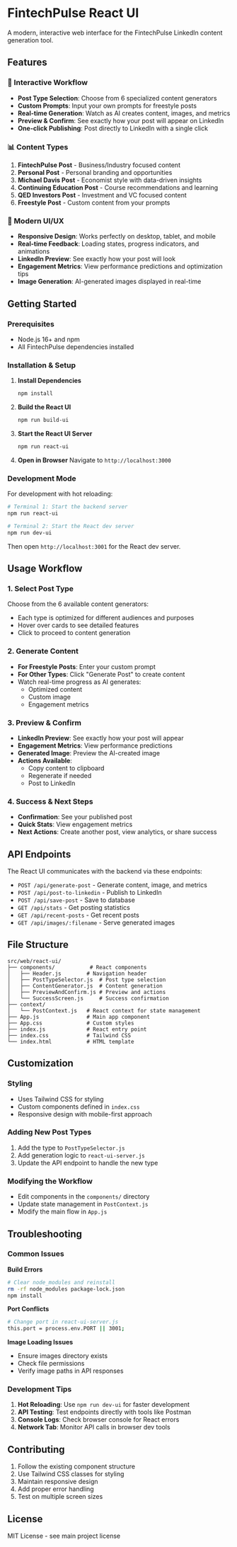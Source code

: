 # FintechPulse React UI

A modern, interactive web interface for the FintechPulse LinkedIn content generation tool.

## Features

### 🎯 Interactive Workflow
- **Post Type Selection**: Choose from 6 specialized content generators
- **Custom Prompts**: Input your own prompts for freestyle posts
- **Real-time Generation**: Watch as AI creates content, images, and metrics
- **Preview & Confirm**: See exactly how your post will appear on LinkedIn
- **One-click Publishing**: Post directly to LinkedIn with a single click

### 📊 Content Types
1. **FintechPulse Post** - Business/Industry focused content
2. **Personal Post** - Personal branding and opportunities
3. **Michael Davis Post** - Economist style with data-driven insights
4. **Continuing Education Post** - Course recommendations and learning
5. **QED Investors Post** - Investment and VC focused content
6. **Freestyle Post** - Custom content from your prompts

### 🎨 Modern UI/UX
- **Responsive Design**: Works perfectly on desktop, tablet, and mobile
- **Real-time Feedback**: Loading states, progress indicators, and animations
- **LinkedIn Preview**: See exactly how your post will look
- **Engagement Metrics**: View performance predictions and optimization tips
- **Image Generation**: AI-generated images displayed in real-time

## Getting Started

### Prerequisites
- Node.js 16+ and npm
- All FintechPulse dependencies installed

### Installation & Setup

1. **Install Dependencies**
   ```bash
   npm install
   ```

2. **Build the React UI**
   ```bash
   npm run build-ui
   ```

3. **Start the React UI Server**
   ```bash
   npm run react-ui
   ```

4. **Open in Browser**
   Navigate to `http://localhost:3000`

### Development Mode

For development with hot reloading:

```bash
# Terminal 1: Start the backend server
npm run react-ui

# Terminal 2: Start the React dev server
npm run dev-ui
```

Then open `http://localhost:3001` for the React dev server.

## Usage Workflow

### 1. Select Post Type
Choose from the 6 available content generators:
- Each type is optimized for different audiences and purposes
- Hover over cards to see detailed features
- Click to proceed to content generation

### 2. Generate Content
- **For Freestyle Posts**: Enter your custom prompt
- **For Other Types**: Click "Generate Post" to create content
- Watch real-time progress as AI generates:
  - Optimized content
  - Custom image
  - Engagement metrics

### 3. Preview & Confirm
- **LinkedIn Preview**: See exactly how your post will appear
- **Engagement Metrics**: View performance predictions
- **Generated Image**: Preview the AI-created image
- **Actions Available**:
  - Copy content to clipboard
  - Regenerate if needed
  - Post to LinkedIn

### 4. Success & Next Steps
- **Confirmation**: See your published post
- **Quick Stats**: View engagement metrics
- **Next Actions**: Create another post, view analytics, or share success

## API Endpoints

The React UI communicates with the backend via these endpoints:

- `POST /api/generate-post` - Generate content, image, and metrics
- `POST /api/post-to-linkedin` - Publish to LinkedIn
- `POST /api/save-post` - Save to database
- `GET /api/stats` - Get posting statistics
- `GET /api/recent-posts` - Get recent posts
- `GET /api/images/:filename` - Serve generated images

## File Structure

```
src/web/react-ui/
├── components/           # React components
│   ├── Header.js        # Navigation header
│   ├── PostTypeSelector.js  # Post type selection
│   ├── ContentGenerator.js  # Content generation
│   ├── PreviewAndConfirm.js # Preview and actions
│   └── SuccessScreen.js     # Success confirmation
├── context/
│   └── PostContext.js   # React context for state management
├── App.js               # Main app component
├── App.css              # Custom styles
├── index.js             # React entry point
├── index.css            # Tailwind CSS
└── index.html           # HTML template
```

## Customization

### Styling
- Uses Tailwind CSS for styling
- Custom components defined in `index.css`
- Responsive design with mobile-first approach

### Adding New Post Types
1. Add the type to `PostTypeSelector.js`
2. Add generation logic to `react-ui-server.js`
3. Update the API endpoint to handle the new type

### Modifying the Workflow
- Edit components in the `components/` directory
- Update state management in `PostContext.js`
- Modify the main flow in `App.js`

## Troubleshooting

### Common Issues

**Build Errors**
```bash
# Clear node_modules and reinstall
rm -rf node_modules package-lock.json
npm install
```

**Port Conflicts**
```bash
# Change port in react-ui-server.js
this.port = process.env.PORT || 3001;
```

**Image Loading Issues**
- Ensure images directory exists
- Check file permissions
- Verify image paths in API responses

### Development Tips

1. **Hot Reloading**: Use `npm run dev-ui` for faster development
2. **API Testing**: Test endpoints directly with tools like Postman
3. **Console Logs**: Check browser console for React errors
4. **Network Tab**: Monitor API calls in browser dev tools

## Contributing

1. Follow the existing component structure
2. Use Tailwind CSS classes for styling
3. Maintain responsive design
4. Add proper error handling
5. Test on multiple screen sizes

## License

MIT License - see main project license 